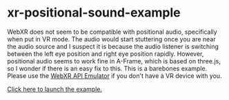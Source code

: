 # xr-positional-sound-example
WebXR does not seem to be compatible with positional audio, specifically when put in VR mode. The audio would start stuttering once you are near the audio source and I suspect it is because the audio listener is switching between the left eye position and right eye position rapidly. However, positional audio seems to work fine in A-Frame, which is based on three.js, so I wonder if there is an easy fix to this. This is a barebones example. Please use the [WebXR API Emulator](https://chrome.google.com/webstore/detail/webxr-api-emulator/mjddjgeghkdijejnciaefnkjmkafnnje?hl=en) if you don't have a VR device with you.

[Click here to launch the example.](https://shiukaheng.github.io/xr-positional-sound-example/build/)
